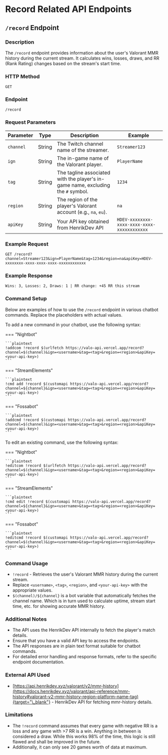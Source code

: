 # Record Related API Endpoints

## `/record` Endpoint

### Description

The `/record` endpoint provides information about the user's Valorant MMR history during the current stream. It calculates wins, losses, draws, and RR (Rank Rating) changes based on the stream's start time.

### HTTP Method

`GET`

### Endpoint

`/record`

### Request Parameters

| Parameter | Type   | Description                                                                      | Example                                     |
| --------- | ------ | -------------------------------------------------------------------------------- | ------------------------------------------- |
| `channel` | String | The Twitch channel name of the streamer.                                         | `Streamer123`                               |
| `ign`     | String | The in-game name of the Valorant player.                                         | `PlayerName`                                |
| `tag`     | String | The tagline associated with the player's in-game name, excluding the `#` symbol. | `1234`                                      |
| `region`  | String | The region of the player's Valorant account (e.g., `na`, `eu`).                  | `na`                                        |
| `apiKey`  | String | Your API key obtained from HenrikDev API                                         | `HDEV-xxxxxxxx-xxxx-xxxx-xxxx-xxxxxxxxxxxx` |

### Example Request

```plaintext
GET /record?channel=Streamer123&ign=PlayerName&tag=1234&region=na&apiKey=HDEV-xxxxxxxx-xxxx-xxxx-xxxx-xxxxxxxxxxxx
```

### Example Response

```plaintext
Wins: 3, Losses: 2, Draws: 1 | RR change: +45 RR this stream
```

### Command Setup

Below are examples of how to use the `/record` endpoint in various chatbot commands. Replace the placeholders with actual values.

To add a new command in your chatbot, use the following syntax:

=== "Nightbot"

    ```plaintext
    !addcom !record $(urlfetch https://valo-api.vercel.app/record?channel=$(channel)&ign=<username>&tag=<tag>&region=<region>&apiKey=<your-api-key>)
    ```

=== "StreamElements"

    ```plaintext
    !cmd add !record $(customapi https://valo-api.vercel.app/record?channel=${channel}&ign=<username>&tag=<tag>&region=<region>&apiKey=<your-api-key>)
    ```

=== "Fossabot"

    ```plaintext
    !addcmd !record $(customapi https://valo-api.vercel.app/record?channel=$(channel)&ign=<username>&tag=<tag>&region=<region>&apiKey=<your-api-key>)
    ```

To edit an existing command, use the following syntax:

=== "Nightbot"

    ```plaintext
    !editcom !record $(urlfetch https://valo-api.vercel.app/record?channel=$(channel)&ign=<username>&tag=<tag>&region=<region>&apiKey=<your-api-key>)
    ```

=== "StreamElements"

    ```plaintext
    !cmd edit !record $(customapi https://valo-api.vercel.app/record?channel=${channel}&ign=<username>&tag=<tag>&region=<region>&apiKey=<your-api-key>)
    ```

=== "Fossabot"

    ```plaintext
    !editcmd !record $(customapi https://valo-api.vercel.app/record?channel=$(channel)&ign=<username>&tag=<tag>&region=<region>&apiKey=<your-api-key>)
    ```

### Command Usage

- `!record` - Retrieves the user's Valorant MMR history during the current stream.
- Replace `<username>`, `<tag>`, `<region>`, and `<your-api-key>` with the appropriate values.
- `$(channel)/${channel}` is a bot variable that automatically fetches the channel name. Which is in turn used to calculate uptime, stream start time, etc. for showing accurate MMR history.

### Additional Notes

- The API uses the HenrikDev API internally to fetch the player's match details.
- Ensure that you have a valid API key to access the endpoints.
- The API responses are in plain text format suitable for chatbot commands.
- For detailed error handling and response formats, refer to the specific endpoint documentation.

### External API Used

- [https://api.henrikdev.xyz/valorant/v2/mmr-history](https://docs.henrikdev.xyz/valorant/api-reference/mmr-history#valorant-v2-mmr-history-region-platform-name-tag){target="\_blank"} - HenrikDev API for fetching mmr-history details.

### Limitations

- The `!record` command assumes that every game with negative RR is a loss and any game with >7 RR is a win. Anything in between is considered a draw. While this works 98% of the time, this logic is still flawed and shall be improved in the future.
- Additionally, it can only see 20 games worth of data at maximum.
